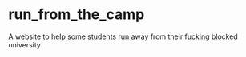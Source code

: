 # run_from_the_camp
A website to help some students run away from their fucking blocked university 
